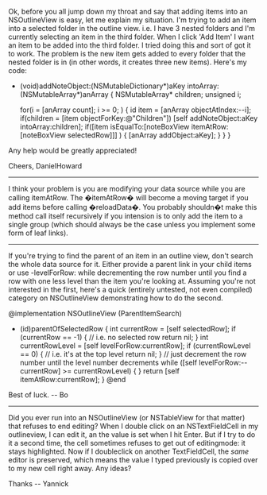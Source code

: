 Ok, before you all jump down my throat and say that adding items into an NSOutlineView is easy, let me explain my situation.  I'm trying to add an item into a selected folder in the outline view.  i.e. I have 3 nested folders and I'm currently selecting an item in the third folder.  When I click 'Add Item' I want an item to be added into the third folder.  I tried doing this and sort of got it to work.  The problem is the new item gets added to every folder that the nested folder is in (in other words, it creates three new items).  Here's my code:

    
- (void)addNoteObject:(NSMutableDictionary*)aKey intoArray:(NSMutableArray*)anArray {
    NSMutableArray* children;
    unsigned i;
    
    for(i = [anArray count]; i >= 0; )
    {
       id item = [anArray objectAtIndex:--i];
       if(children = [item objectForKey:@"Children"])
            [self addNoteObject:aKey intoArray:children];
       if([item isEqualTo:[noteBoxView itemAtRow:[noteBoxView selectedRow]]] ) {
            [anArray addObject:aKey];
        }
    }
}


Any help would be greatly appreciated!

Cheers, DanielHoward

----

I think your problem is you are modifying your data source while you are calling itemAtRow. The �itemAtRow� will become a moving target if you add items before calling �reloadData�. You probably shouldn�t make this method call itself recursively if you intension is to only add the item to a single group (which should always be the case unless you implement some form of leaf links). 

----

If you're trying to find the parent of an item in an outline view, don't search the whole data source for it.  Either provide a parent link in your child items  or use -levelForRow: while decrementing the row number until you find a row with one less level than the item you're looking at.  Assuming you're not interested in the first, here's a quick (entirely untested, not even compiled) category on NSOutlineView demonstrating how to do the second.
    
@implementation NSOutlineView (ParentItemSearch)
- (id)parentOfSelectedRow
{
	int currentRow = [self selectedRow];
	if (currentRow == -1) { // i.e. no selected row
		return nil;
	}
	int currentRowLevel = [self levelForRow:currentRow];
	if (currentRowLevel == 0) {
		// i.e. it's at the top level
		return nil;
	}
	// just decrement the row number until the level number decrements
	while ([self levelForRow:--currentRow] >= currentRowLevel) { }
	return [self itemAtRow:currentRow];
}
@end

Best of luck.  -- Bo

----
Did you ever run into an NSOutlineView (or NSTableView for that matter) that refuses to end editing? When I double click on an NSTextFieldCell in my outlineview, I can edit it, an the value is set when I hit Enter. But if I try to do it a second time, the cell sometimes refuses to get out of editingmode: it stays highlighted. Now if I doubleclick on another TextFieldCell, the *same* editor is preserved, which means the value I typed previously is copied over to my new cell right away.
Any ideas?

Thanks -- Yannick
